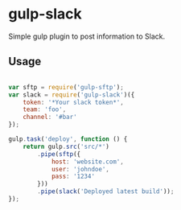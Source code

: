 gulp-slack
==========

Simple gulp plugin to post information to Slack.

## Usage

```javascript

var sftp = require('gulp-sftp');
var slack = require('gulp-slack')({
    token: '*Your slack token*',
    team: 'foo',
    channel: '#bar'
});

gulp.task('deploy', function () {
    return gulp.src('src/*')
        .pipe(sftp({
            host: 'website.com',
            user: 'johndoe',
            pass: '1234'
        }))
        .pipe(slack('Deployed latest build'));
});

```
